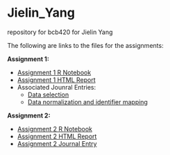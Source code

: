 # Jielin_Yang
repository for bcb420 for Jielin Yang

The following are links to the files for the assignments:

**Assignment 1:**
- [Assignment 1 R Notebook](https://github.com/bcb420-2023/Jielin_Yang/blob/main/Dataset%20selection%20and%20initial%20processing/Assignment_1_Data_cleaning_and_identifier_mapping.Rmd)
- [Assignment 1 HTML Report](https://github.com/bcb420-2023/Jielin_Yang/blob/main/Dataset%20selection%20and%20initial%20processing/Assignment_1_Data_cleaning_and_identifier_mapping.html)
- Associated Jounral Entries:
  - [Data selection](https://github.com/bcb420-2023/Jielin_Yang/wiki/Gene-Expression-Dataset-Selection)
  - [Data normalization and identifier mapping](https://github.com/bcb420-2023/Jielin_Yang/wiki/Dataset-Cleaning-and-Identifier-Mapping)
  
**Assignment 2:**
- [Assignment 2 R Notebook](https://github.com/bcb420-2023/Jielin_Yang/blob/main/A2_Jielin_Yang.Rmd)
- [Assignment 2 HTML Report](https://github.com/bcb420-2023/Jielin_Yang/blob/main/A2_Jielin_Yang.html)
- [Assignment 2 Journal Entry](https://github.com/bcb420-2023/Jielin_Yang/wiki/Differential-Gene-Expression-Analysis-and-Preliminary-ORA)